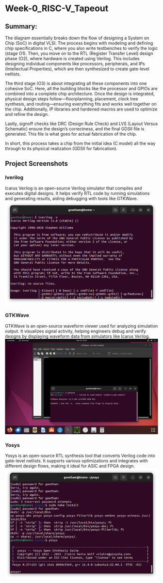 # Week-0_RISC-V_Tapeout
## Summary:
The diagram essentially breaks down the flow of designing a System on Chip (SoC) in digital VLSI. The process begins with modeling and defining chip specifications in C, where you also write testbenches to verify the logic (stage O1). Then, you move on to the RTL (Register Transfer Level) design phase (O2), where hardware is created using Verilog. This includes designing individual components like processors, peripherals, and IPs (Intellectual Properties), which are then synthesized to create gate-level netlists.

The third stage (O3) is about integrating all these components into one cohesive SoC. Here, all the building blocks like the processor and GPIOs are combined into a complete chip architecture. Once the design is integrated, physical design steps follow—floorplanning, placement, clock tree synthesis, and routing—ensuring everything fits and works well together on the chip. Additionally, IP libraries and hardened macros are used to optimize and refine the design.

Lastly, signoff checks like DRC (Design Rule Check) and LVS (Layout Versus Schematic) ensure the design’s correctness, and the final GDSII file is generated. This file is what goes for actual fabrication of the chip.

In short, this process takes a chip from the initial idea (C model) all the way through to its physical realization (GDSII for fabrication).

## Project Screenshots

### Iverilog
Icarus Verilog is an open-source Verilog simulator that compiles and executes digital designs. It helps verify RTL code by running simulations and generating results, aiding debugging with tools like GTKWave.
![iverilog](Images/iverilog.png)

### GTKWave
GTKWave is an open-source waveform viewer used for analyzing simulation output. It visualizes signal activity, helping engineers debug and verify designs by displaying waveform data from simulators like Icarus Verilog.
![Screenshot 2](Images/gtkwave.png)

### Yosys
Yosys is an open-source RTL synthesis tool that converts Verilog code into gate-level netlists. It supports various optimizations and integrates with different design flows, making it ideal for ASIC and FPGA design.
![Screenshot 3](Images/yosys.png)
